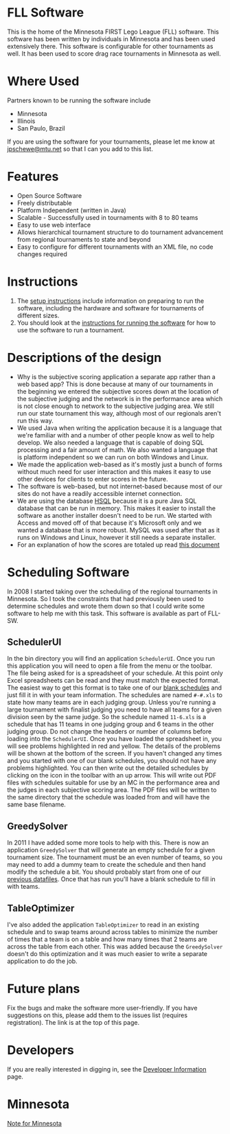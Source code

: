 FLL Software
============
This is the home of the Minnesota FIRST Lego League (FLL) software. This software has been written by individuals in Minnesota and has been used extensively there. This software is configurable for other tournaments as well. It has been used to score drag race tournaments in Minnesota as well.

Where Used
==========
Partners known to be running the software include

  * Minnesota
  * Illinois
  * San Paulo, Brazil

If you are using the software for your tournaments, please let me know
at jpschewe@mtu.net so that I can you add to this list.

Features
========
  * Open Source Software
  * Freely distributable
  * Platform Independent (written in Java)
  * Scalable - Successfully used in tournaments with 8 to 80 teams
  * Easy to use web interface
  * Allows hierarchical tournament structure to do tournament advancement from regional tournaments to state and beyond
  * Easy to configure for different tournaments with an XML file, no code changes required

Instructions
============
  1. The [setup instructions](SetupInstructions.md) include information on preparing to run the software, including the hardware and software for tournaments of different sizes.
  1. You should look at the [instructions for running the software](InstructionsForRunningTheSoftware.md) for how to use the software to run a tournament.


Descriptions of the design
==========================
  * Why is the subjective scoring application a separate app rather than a web based app? This is done because at many of our tournaments in the beginning we entered the subjective scores down at the location of the subjective judging and the network is in the performance area which is not close enough to network to the subjective judging area. We still run our state tournament this way, although most of our regionals aren't run this way.
  * We used Java when writing the application because it is a language that we're familiar with and a number of other people know as well to help develop. We also needed a language that is capable of doing SQL processing and a fair amount of math. We also wanted a language that is platform independent so we can run on both Windows and Linux.
  * We made the application web-based as it's mostly just a bunch of forms without much need for user interaction and this makes it easy to use other devices for clients to enter scores in the future.
  * The software is web-based, but not internet-based because most of our sites do not have a readily accessible internet connection.
  * We are using the database     [HSQL](http://www.hsqldb.org/) because it is a pure Java SQL database that can be run in memory. This makes it easier to install the software as another installer doesn't need to be run. We started with Access and moved off of that because it's Microsoft only and we wanted a database that is more robust. MySQL was used after that as it runs on Windows and Linux, however it still needs a separate installer.
  * For an explanation of how the scores are totaled up read [this document](http://fll-sw.sourceforge.net/ScoreExplaination.pdf)

Scheduling Software
===================
In 2008 I started taking over the scheduling of the regional tournaments in Minnesota. So I took the constraints that had previously been used to determine schedules and wrote them down so that I could write some software to help me with this task. This software is available as part of FLL-SW. 

SchedulerUI
-----------
In the bin directory you will find an application `SchedulerUI`. Once you run this application you will need to open a file from the menu or the toolbar. The file being asked for is a spreadsheet of your schedule. At this point only Excel spreadsheets can be read and they must match the expected format. The easiest way to get this format is to take one of our [blank schedules](https://sourceforge.net/p/fll-sw/code/ci/master/tree/scheduling/datafiles) and just fill it in with your team information. The schedules are named `#-#.xls` to state how many teams are in each judging group. Unless you're running a large tournament with finalist judging you need to have all teams for a given division seen by the same judge. So the schedule named `11-6.xls` is a schedule that has 11 teams in one judging group and 6 teams in the other judging group. Do not change the headers or number of columns before loading into the `SchedulerUI`. Once you have loaded the spreadsheet in, you will see problems highlighted in red and yellow. The details of the problems will be shown at the bottom of the screen. If you haven't changed any times and you started with one of our blank schedules, you should not have any problems highlighted. You can then write out the detailed schedules by clicking on the icon in the toolbar with an up arrow. This will write out PDF files with schedules suitable for use by an MC in the performance area and the judges in each subjective scoring area. The PDF files will be written to the same directory that the schedule was loaded from and will have the same base filename.

GreedySolver
------------
In 2011 I have added some more tools to help with this. There is now an application `GreedySolver` that will generate an empty schedule for a given tournament size. The tournament must be an even number of teams, so you may need to add a dummy team to create the schedule and then hand modify the schedule a bit. You should probably start from one of our [previous datafiles](https://sourceforge.net/p/fll-sw/code/ci/master/tree/scheduling/datafiles). Once that has run you'll have a blank schedule to fill in with teams. 

TableOptimizer
--------------
I've also added the application `TableOptimizer` to read in an existing schedule and to swap teams around across tables to minimize the number of times that a team is on a table and how many times that 2 teams are across the table from each other. This was added because the `GreedySolver` doesn't do this optimization and it was much easier to write a separate application to do the job.


Future plans
============
Fix the bugs and make the software more user-friendly. If you have suggestions on this, please add them to the issues list (requires registration). The link is at the top of this page.

Developers
==========
If you are really interested in digging in, see the [Developer Information](DeveloperInformation.md) page.

Minnesota
=========
[Note for Minnesota](MinnesotaNotes)
